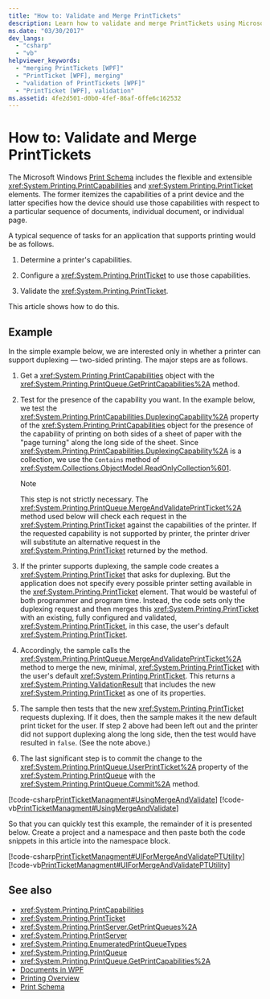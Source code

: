 ```yaml
---
title: "How to: Validate and Merge PrintTickets"
description: Learn how to validate and merge PrintTickets using Microsoft Windows Print Schema, which includes PrintCapabilities and PrintTickets classes. 
ms.date: "03/30/2017"
dev_langs: 
  - "csharp"
  - "vb"
helpviewer_keywords: 
  - "merging PrintTickets [WPF]"
  - "PrintTicket [WPF], merging"
  - "validation of PrintTickets [WPF]"
  - "PrintTicket [WPF], validation"
ms.assetid: 4fe2d501-d0b0-4fef-86af-6ffe6c162532
---
```

# How to: Validate and Merge PrintTickets
The Microsoft Windows [Print Schema](/windows/win32/printdocs/printschema) includes the flexible and extensible <xref:System.Printing.PrintCapabilities> and <xref:System.Printing.PrintTicket> elements. The former itemizes the capabilities of a print device and the latter specifies how the device should use those capabilities with respect to a particular sequence of documents, individual document, or individual page.  
  
 A typical sequence of tasks for an application that supports printing would be as follows.  
  
1. Determine a printer's capabilities.  
  
2. Configure a <xref:System.Printing.PrintTicket> to use those capabilities.  
  
3. Validate the <xref:System.Printing.PrintTicket>.  
  
 This article shows how to do this.  
  
## Example  
 In the simple example below, we are interested only in whether a printer can support duplexing — two-sided printing. The major steps are as follows.  
  
1. Get a <xref:System.Printing.PrintCapabilities> object with the <xref:System.Printing.PrintQueue.GetPrintCapabilities%2A> method.  
  
2. Test for the presence of the capability you want. In the example below, we test the <xref:System.Printing.PrintCapabilities.DuplexingCapability%2A> property of the <xref:System.Printing.PrintCapabilities> object for the presence of the capability of printing on both sides of a sheet of paper with the "page turning" along the long side of the sheet. Since <xref:System.Printing.PrintCapabilities.DuplexingCapability%2A> is a collection, we use the `Contains` method of <xref:System.Collections.ObjectModel.ReadOnlyCollection%601>.  
  
    > [!NOTE]
    > This step is not strictly necessary. The <xref:System.Printing.PrintQueue.MergeAndValidatePrintTicket%2A> method used below will check each request in the <xref:System.Printing.PrintTicket> against the capabilities of the printer. If the requested capability is not supported by printer, the printer driver will substitute an alternative request in the <xref:System.Printing.PrintTicket> returned by the method.  
  
3. If the printer supports duplexing, the sample code creates a <xref:System.Printing.PrintTicket> that asks for duplexing. But the application does not specify every possible printer setting available in the <xref:System.Printing.PrintTicket> element. That would be wasteful of both programmer and program time. Instead, the code sets only the duplexing request and then merges this <xref:System.Printing.PrintTicket> with an existing, fully configured and validated, <xref:System.Printing.PrintTicket>, in this case, the user's default <xref:System.Printing.PrintTicket>.  
  
4. Accordingly, the sample calls the <xref:System.Printing.PrintQueue.MergeAndValidatePrintTicket%2A> method to merge the new, minimal, <xref:System.Printing.PrintTicket> with the user's default <xref:System.Printing.PrintTicket>. This returns a <xref:System.Printing.ValidationResult> that includes the new <xref:System.Printing.PrintTicket> as one of its properties.  
  
5. The sample then tests that the new <xref:System.Printing.PrintTicket> requests duplexing. If it does, then the sample makes it the new default print ticket for the user. If step 2 above had been left out and the printer did not support duplexing along the long side, then the test would have resulted in `false`. (See the note above.)  
  
6. The last significant step is to commit the change to the <xref:System.Printing.PrintQueue.UserPrintTicket%2A> property of the <xref:System.Printing.PrintQueue> with the <xref:System.Printing.PrintQueue.Commit%2A> method.  
  
 [!code-csharp[PrintTicketManagment#UsingMergeAndValidate](~/samples/snippets/csharp/VS_Snippets_Wpf/PrintTicketManagment/CSharp/printticket.cs#usingmergeandvalidate)]
 [!code-vb[PrintTicketManagment#UsingMergeAndValidate](~/samples/snippets/visualbasic/VS_Snippets_Wpf/PrintTicketManagment/visualbasic/printticket.vb#usingmergeandvalidate)]  
  
 So that you can quickly test this example, the remainder of it is presented below. Create a project and a namespace and then paste both the code snippets in this article into the namespace block.  
  
 [!code-csharp[PrintTicketManagment#UIForMergeAndValidatePTUtility](~/samples/snippets/csharp/VS_Snippets_Wpf/PrintTicketManagment/CSharp/printticket.cs#uiformergeandvalidateptutility)]
 [!code-vb[PrintTicketManagment#UIForMergeAndValidatePTUtility](~/samples/snippets/visualbasic/VS_Snippets_Wpf/PrintTicketManagment/visualbasic/printticket.vb#uiformergeandvalidateptutility)]  
  
## See also

- <xref:System.Printing.PrintCapabilities>
- <xref:System.Printing.PrintTicket>
- <xref:System.Printing.PrintServer.GetPrintQueues%2A>
- <xref:System.Printing.PrintServer>
- <xref:System.Printing.EnumeratedPrintQueueTypes>
- <xref:System.Printing.PrintQueue>
- <xref:System.Printing.PrintQueue.GetPrintCapabilities%2A>
- [Documents in WPF](documents-in-wpf.md)
- [Printing Overview](printing-overview.md)
- [Print Schema](/windows/win32/printdocs/printschema)
